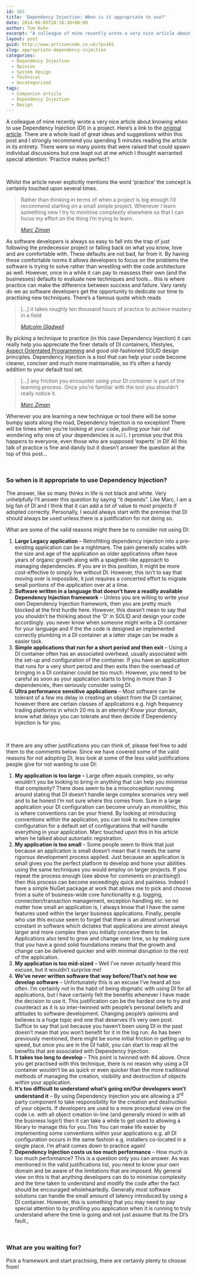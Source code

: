 ```yaml
---
id: 161
title: 'Dependency Injection: When is it appropriate to use?'
date: 2014-06-05T18:16:38+00:00
author: Tom Kuhn
excerpt: "A colleague of mine recently wrote a very nice article about knowing when to use Dependency Injection (DI) in a project. There are a whole load of great ideas and suggestions within this post and I strongly recommend you spending 5 minutes reading the article in its entirety. There were so many points that were raised that could spawn individual discussions but one leapt out at me which I thought warranted special attention: 'Practice makes perfect'!"
layout: post
guid: http://www.artisancode.co.uk/?p=161
slug: appropriate-dependency-injection
categories:
  - Dependency Injection
  - Opinion
  - System design
  - Technical
  - Uncategorized
tags:
  - Companion article
  - Dependency Injection
  - Design
---
```

A colleague of mine recently wrote a very nice article about knowing when to use Dependency Injection (DI) in a project. Here&#8217;s a link to the [original article](http://flat9.wordpress.com/2014/06/04/when-should-i-use-dependency-injection/ "Blog article: When should I use Dependency Injection?"). There are a whole load of great ideas and suggestions within this post and I strongly recommend you spending 5 minutes reading the article in its entirety. There were so many points that were raised that could spawn individual discussions but one leapt out at me which I thought warranted special attention: &#8216;Practice makes perfect&#8217;!

&nbsp;

Whilst the article never explicitly mentions the word &#8216;practice&#8217; the concept is certainly touched upon several times.

> Rather than thinking in terms of when a project is big enough I’d recommend starting on a small simple project. Whenever I learn something new I try to minimise complexity elsewhere so that I can focus my effort on the thing I’m trying to learn.
>
> [_Marc Ziman_](http://flat9.wordpress.com/2014/06/04/when-should-i-use-dependency-injection/ "Blog article: When should I use Dependency Injection?")

As software developers is always so easy to fall into the trap of just following the predecessor project or falling back on what you know, love and are comfortable with. These defaults are not bad, far from it. By having these comfortable norms it allows developers to focus on the problems the software is trying to solve rather than wrestling with the code architecture as well. However, once in a while it can pay to reassess their own (and the businesses) defaults to evaluate new techniques and tools&#8230; this is where practice can make the difference between success and failure. Vary rarely do we as software developers get the opportunity to dedicate our time to practising new techniques. There&#8217;s a famous quote which reads

> [&#8230;] it takes roughly ten thousand hours of practice to achieve mastery in a field
>
> [_Malcolm Gladwell_](http://www.wisdomgroup.com/blog/10000-hours-of-practice/ "Blog article: Mastering a skill in ten thousand hours.")

By picking a technique to practice (in this case Dependency Injection) it can really help you appreciate the finer details of DI containers, lifestyles, [Aspect Orientated Programming](http://en.wikipedia.org/wiki/Aspect-oriented_programming "Wikipedia entry on AOP") and good old-fashioned SOLID design principles. Dependency Injection is a tool that can help your code become cleaner, conciser and much more maintainable, so it&#8217;s often a handy addition to your default tool set.

> [&#8230;] any friction you encounter using your DI container is part of the learning process. Once you’re familiar with the tool you shouldn&#8217;t really notice it.
>
> [_Marc Ziman_](http://flat9.wordpress.com/2014/06/04/when-should-i-use-dependency-injection/ "Blog article: When should I use Dependency Injection?")

Whenever you are learning a new technique or tool there will be some bumpy spots along the road, Dependency Injection is no exception! There will be times when you&#8217;re looking at your code, pulling your hair out wondering why one of your dependencies is `null`. I promise you that this happens to everyone, even those who are supposed &#8216;experts&#8217; in DI! All this talk of practice is fine and dandy but it doesn&#8217;t answer the question at the top of this post&#8230;

&nbsp;

### So when is it appropriate to use Dependency Injection?

The answer, like so many thinks in life is not black and white. Very unhelpfully I&#8217;ll answer this question by saying &#8220;it depends&#8221;. Like Marc, I am a big fan of DI and I think that it can add a lot of value to most projects if adopted correctly. Personally, I would always start with the premise that DI should always be used unless there is a justification for not doing so.

What are some of the valid reasons might there be to consider not using DI:

  1. **Large Legacy application** &#8211; Retrofitting dependency injection into a pre-existing application can be a nightmare. The pain generally scales with the size and age of the application as older applications often have years of organic growth along with a spaghetti-like approach to managing dependencies. If you are in this position, it might be more cost-effective to simply live without DI. However, this isn&#8217;t to say that moving over is impossible, it just requires a concerted effort to migrate small portions of the application over at a time.
  2. **Software written in a language that doesn&#8217;t have a readily available Dependency Injection framework** &#8211; Unless you are willing to write your own Dependency Injection framework, then you are pretty much blocked at the first hurdle here. However, this doesn&#8217;t mean to say that you shouldn&#8217;t be thinking about the &#8216;D&#8217; in SOLID and design your code accordingly. you never know when someone might write a DI container for your language and if the the code is designed an implemented correctly plumbing in a DI container at a latter stage can be made a easier task.
  3. **Simple applications that run for a short period and then exit** &#8211; Using a DI container often has an associated overhead, usually associated with the set-up and configuration of the container. If you have an application that runs for a very short period and then exits then the overhead of bringing in a DI container could be too much. However, you need to be careful as soon as your application starts to bring in more than 3 dependencies, then seriously consider using DI.
  4. **Ultra performance sensitive applications** &#8211; Most software can be tolerant of a few ms delay in creating an object from the DI container, however there are certain classes of applications e.g. high frequency trading platforms in which 20 ms is an eternity! Know your domain, know what delays you can tolerate and then decide if Dependency Injection is for you.

&nbsp;

If there are any other justifications you can think of, please feel free to add them to the comments below. Since we have covered some of the valid reasons for not adopting DI, less look at some of the less valid justifications people give for not wanting to use DI:

  1. **My application is too large** &#8211; Large often equals complex, so why wouldn&#8217;t you be looking to bring in anything that can help you minimise that complexity? There does seem to be a misconception running around stating that DI doesn&#8217;t handle large complex scenarios very well and to be honest I&#8217;m not sure where this comes from. Sure in a large application your DI configuration can become unruly an monolithic, this is where conventions can be your friend. By looking at introducing conventions within the application, you can look to eschew complex configuration for a default set of configurations that will handle everything in your application. Marc touched upon this in his article when he talked about automatic registration.
  2. **My application is too small** &#8211; Some people seem to think that just because an application is small doesn&#8217;t mean that it needs the same rigorous development process applied. Just because an application is small gives you the perfect platform to develop and hone your abilities using the same techniques you would employ on larger projects. If you repeat the process enough (see above for comments on practising!) then this process can become exceedingly quick and painless. Indeed I have a simple NuGet package at work that allows me to pick and choose from a suite of business-wide core functionality e.g. logging, connection/transaction management, exception handling etc. so no matter how small an application is, I always know that I have the same features used within the larger business applications. Finally, people who use this excuse seem to forget that there is an almost universal constant in software which dictates that applications are almost always larger and more complex then you initially conceive them to be. Applications also tend to grow and change over time, so by making sure that you have a good solid foundations means that the growth and change can be delivered quicker and with minimal disruption to the rest of the application.
  3. **My application is too mid-sized** &#8211; Well I&#8217;ve never _actually_ heard this excuse, but it wouldn&#8217;t surprise me!
  4. **We&#8217;ve never written software that way before/That&#8217;s not how we develop software** &#8211; Unfortunately this is an excuse I&#8217;ve heard all too often. I&#8217;m certainly not in the habit of being dogmatic with using DI for all applications, but I have certainly felt the benefits whenever I have made the decision to use it. This justification can be the hardest one to try and counteract as it is so inter-twinned with people&#8217;s personal beliefs and attitudes to software development. Changing people&#8217;s opinions and believes is a huge topic and one that deserves it&#8217;s very own post. Suffice to say that just because you haven&#8217;t been using DI in the past doesn&#8217;t mean that you won&#8217;t benefit for it in the log run. As has been previously mentioned, there might be some initial friction in getting up to speed, but once you are in the DI habit, you can start to reap all the benefits that are associated with Dependency Injection.
  5. **It takes too long to develop** &#8211; This point is twinned with #4 above. Once you get practised with this technique, there is no reason why using a DI container wouldn&#8217;t be as quick or even quicker than the more traditional methods of managing the creation, visibility and destruction of objects within your application.
  6. **It&#8217;s too difficult to understand what&#8217;s going on/Our developers won&#8217;t understand it** &#8211; By using Dependency Injection you are allowing a 3<sup>rd</sup> party component to take responsibility for the creation and destruction of your objects. If developers are used to a more procedural view on the code i.e. with all object creation in-line (and generally mixed in with all the business logic!) then it can take a while to get used to allowing a library to manage this for you.This You can make life easier by implementing some conventions within your applications e.g. all DI configuration occurs in the same fashion e.g. installers co-located in a single place. I&#8217;m afraid comes down to practice again!
  7. **Dependency Injection costs us too much performance** &#8211; How much is too much performance? This is a question only you can answer. As was mentioned in the valid justifications list, you need to know your own domain and be aware of the limitations that are imposed. My general view on this is that anything developers can do to minimise complexity and the time taken to understand and modify the code after the fact should be encouraged wholeheartedly. Generally most software solutions can handle the small amount of latency introduced by using a DI container. However, this is something that you may need to pay special attention to by profiling you application when it is running to truly understand where the time is going and not just assume that its the DI&#8217;s fault.,

&nbsp;

### What are you waiting for?

Pick a framework and start practising, there are certainly plenty to choose from!
